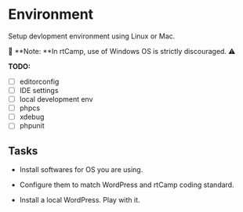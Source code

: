 # Environment

Setup devlopment environment using Linux or Mac.

🚫 **Note: **In rtCamp, use of Windows OS is strictly discouraged. ⚠️

**TODO:**

* [ ] editorconfig
* [ ] IDE settings
* [ ] local development env
* [ ] phpcs
* [ ] xdebug
* [ ] phpunit

## Tasks

* Install softwares for OS you are using.

* Configure them to match WordPress and rtCamp coding standard.

* Install a local WordPress. Play with it.



